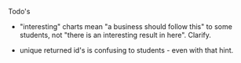 
Todo's

* "interesting" charts mean "a business should follow this" to some students, not "there is an interesting result in here".  Clarify.

* unique returned id's is confusing to students - even with that hint.
